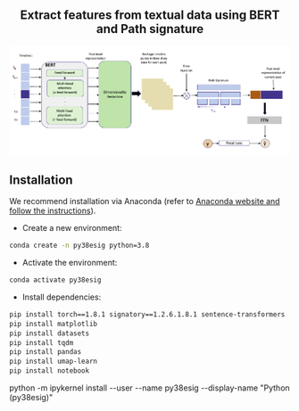<div align="center">
    <br>
    <p align="center">
    <h2>Extract features from textual data using BERT and Path signature</h2>
    </p>
</div>


<p align="center">
<img src="./figs/architecture_figure.png" alt="Model architecture">
</p>

## Installation

We recommend installation via Anaconda (refer to [Anaconda website and follow the instructions](https://docs.anaconda.com/anaconda/install/)).

* Create a new environment:

```bash
conda create -n py38esig python=3.8
```

* Activate the environment:

```bash
conda activate py38esig 
```

* Install dependencies:

```bash
pip install torch==1.8.1 signatory==1.2.6.1.8.1 sentence-transformers
pip install matplotlib
pip install datasets
pip install tqdm
pip install pandas
pip install umap-learn
pip install notebook
```

python -m ipykernel install --user --name py38esig --display-name "Python (py38esig)"
